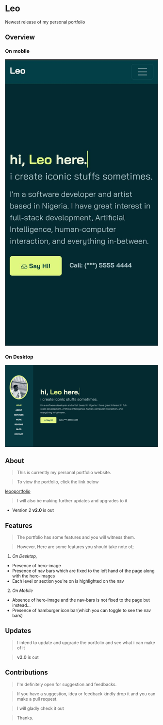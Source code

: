 # Leo

Newest release of my personal portfolio

## Overview

### On mobile

![mobile-preview](/Images/mobile-preview--v2.jpeg)

### On Desktop

![desktop-preview](/Images/desktop-preview-v2.png)

## About

> This is currently my personal portfolio website.

> To view the portfolio, click the link below

[leooportfolio](https://leooportfolio.netlify.app)

> I will also be making further updates and upgrades to it

- Version 2 **v2.0** is out

## Features

> The portfolio has some features and you will witness them.

> However, Here are some features you should take note of;

1. _On Desktop,_

- Presence of hero-image
- Presence of nav bars which are fixed to the left hand of the page along with the hero-images
- Each level or section you're on is highlighted on the nav

2. _On Mobile_

- Absence of hero-image and the nav-bars is not fixed to the page but instead...
- Presence of hamburger icon bar(which you can toggle to see the nav bars)

## Updates

> I intend to update and upgrade the portfolio and see what i can make of it

> **v2.0** is out

## Contributions

> I'm definitely open for suggestion and feedbacks.

> If you have a suggestion, idea or feedback kindly drop it and you can make a pull request.

> I will gladly check it out

> Thanks.
